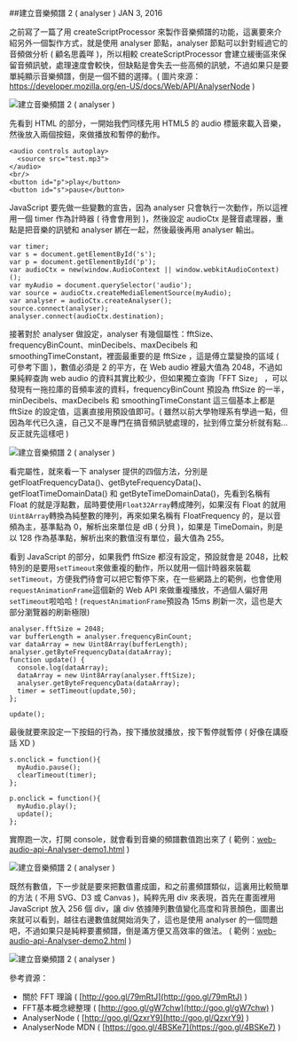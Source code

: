 <!-- @@master  = ../../_layout.html-->

<!-- @@block  =  jsBottom-->

<include src="../../_articles-js.html"></include>

<!-- @@close-->

<!-- @@block  =  css-->

<include src="../../_articles-css.html"></include>

<!-- @@close-->

<!-- @@block  =  articles-social-->

<include src="../../_articles-social.html"></include>

<!-- @@close-->

<!-- @@block  =  articles-footer-->

<include src="../../_articles.html"></include>

<!-- @@close-->

<!-- @@block  =  meta-->

<meta property="article:published_time" content="2016-01-03T14:50:00+01:00">

<meta name="keywords" content="music,audio,web audio api,analyser">

<meta name="description" content="這裏要來介紹另外一個製作方式，就是使用 analyser 節點，analyser 節點可以針對經過它的音頻做分析，所以相較 createScriptProcessor 會建立緩衝區來保留音頻訊號，處理速度會較快，但缺點是會失去一些高頻的訊號，不過如果只是要單純顯示音樂頻譜，倒是一個不錯的選擇。">

<meta itemprop="name" content="建立音樂頻譜 2 ( analyser ) - OXXO.STUDIO">

<meta itemprop="image" content="http://www.oxxostudio.tw/img/articles/201601/20160103_1_01b.jpg">

<meta itemprop="description" content="這裏要來介紹另外一個製作方式，就是使用 analyser 節點，analyser 節點可以針對經過它的音頻做分析，所以相較 createScriptProcessor 會建立緩衝區來保留音頻訊號，處理速度會較快，但缺點是會失去一些高頻的訊號，不過如果只是要單純顯示音樂頻譜，倒是一個不錯的選擇。">

<meta property="og:title" content="建立音樂頻譜 2 ( analyser )  - OXXO.STUDIO">

<meta property="og:url" content="http://www.oxxostudio.tw/articles/201601/web-audio-api-Analyser.html" target="_blank">

<meta property="og:image" content="http://www.oxxostudio.tw/img/articles/201601/20160103_1_01b.jpg">

<meta property="og:description" content="這裏要來介紹另外一個製作方式，就是使用 analyser 節點，analyser 節點可以針對經過它的音頻做分析，所以相較 createScriptProcessor 會建立緩衝區來保留音頻訊號，處理速度會較快，但缺點是會失去一些高頻的訊號，不過如果只是要單純顯示音樂頻譜，倒是一個不錯的選擇。">

<title>建立音樂頻譜 ( createMediaElementSource ) - OXXO.STUDIO</title> 

<!-- @@close-->

<!-- @@block  =  articles-content--> 

##建立音樂頻譜 2 ( analyser )  <span class="article-date" tag="web">JAN 3, 2016</span>

之前寫了一篇了用 createScriptProcessor 來製作音樂頻譜的功能，這裏要來介紹另外一個製作方式，就是使用 analyser 節點，analyser 節點可以針對經過它的音頻做分析 ( 顧名思義咩 )，所以相較 createScriptProcessor 會建立緩衝區來保留音頻訊號，處理速度會較快，但缺點是會失去一些高頻的訊號，不過如果只是要單純顯示音樂頻譜，倒是一個不錯的選擇。( 圖片來源：https://developer.mozilla.org/en-US/docs/Web/API/AnalyserNode ) 

![建立音樂頻譜 2 ( analyser )](/img/articles/201601/20160103_1_02.jpg)

先看到 HTML 的部分，一開始我們同樣先用 HTML5 的 audio 標籤來載入音樂，然後放入兩個按鈕，來做播放和暫停的動作。

	<audio controls autoplay>
	  <source src="test.mp3">
	</audio>
	<br/>
	<button id="p">play</button>
	<button id="s">pause</button>

JavaScript 要先做一些變數的宣告，因為 analyser 只會執行一次動作，所以這裡用一個 timer 作為計時器 ( 待會會用到 )，然後設定 audioCtx 是聲音處理器，重點是把音樂的訊號和 analyser 綁在一起，然後最後再用 analyser 輸出。

	var timer;
	var s = document.getElementById('s');
	var p = document.getElementById('p');
	var audioCtx = new(window.AudioContext || window.webkitAudioContext)();
	var myAudio = document.querySelector('audio');
	var source = audioCtx.createMediaElementSource(myAudio);
	var analyser = audioCtx.createAnalyser();
	source.connect(analyser);
	analyser.connect(audioCtx.destination);

接著對於 analyser 做設定，analyser 有幾個屬性：fftSize、frequencyBinCount、minDecibels、maxDecibels 和 smoothingTimeConstant，裡面最重要的是 fftSize ，這是傅立葉變換的區域 ( 可參考下圖 )，數值必須是 2 的平方，在 Web audio 裡最大值為 2048，不過如果純粹查詢 web audio 的資料其實比較少，但如果獨立查詢「FFT Size」
，可以發現有一拖拉庫的音頻率波的資料，frequencyBinCount 預設為 fftSize 的一半，minDecibels、maxDecibels 和 smoothingTimeConstant 這三個基本上都是 fftSize 的設定值，這裏直接用預設值即可。( 雖然以前大學物理系有學過一點，但因為年代已久遠，自己又不是專門在搞音頻訊號處理的，扯到傅立葉分析就有點...反正就先這樣吧 )

![建立音樂頻譜 2 ( analyser )](/img/articles/201601/20160103_1_03.jpg)

看完屬性，就來看一下 analyser 提供的四個方法，分別是 getFloatFrequencyData()、getByteFrequencyData()、getFloatTimeDomainData() 和 getByteTimeDomainData()，先看到名稱有 Float 的就是浮點數，屆時要使用`Float32Array`轉成陣列，如果沒有 Float 的就用`Uint8Array`轉換為純整數的陣列，再來如果名稱有 FloatFrequency 的，是以音頻為主，基準點為 0，解析出來單位是 dB ( 分貝 )，如果是 TimeDomain，則是以 128 作為基準點，解析出來的數值沒有單位，最大值為 255。

看到 JavaScript 的部分，如果我們 fftSize 都沒有設定，預設就會是 2048，比較特別的是要用`setTimeout`來做重複的動作，所以就用一個計時器來裝載`setTimeout`，方便我們待會可以把它暫停下來，在一些網路上的範例，也會使用`requestAnimationFrame`這個新的 Web API 來做重複播放，不過個人偏好用`setTimeout`啦哈哈！(`requestAnimationFrame`預設為 15ms 刷新一次，這也是大部分瀏覽器的刷新極限)

	analyser.fftSize = 2048;
	var bufferLength = analyser.frequencyBinCount;
	var dataArray = new Uint8Array(bufferLength);
	analyser.getByteFrequencyData(dataArray);
	function update() {
	  console.log(dataArray);
	  dataArray = new Uint8Array(analyser.fftSize);
	  analyser.getByteFrequencyData(dataArray);
	  timer = setTimeout(update,50);
	};

	update();

最後就要來設定一下按鈕的行為，按下播放就播放，按下暫停就暫停 ( 好像在講廢話 XD )

	s.onclick = function(){
	  myAudio.pause();
	  clearTimeout(timer);
	};

	p.onclick = function(){
	  myAudio.play();
	  update();
	};

實際跑一次，打開 console，就會看到音樂的頻譜數值跑出來了 ( 範例：[web-audio-api-Analyser-demo1.html](/demo/201601/web-audio-api-Analyser-demo1.html) )

![建立音樂頻譜 2 ( analyser )](/img/articles/201601/20160103_1_04.jpg)

既然有數值，下一步就是要來把數值畫成圖，和之前畫頻譜類似，這裏用比較簡單的方法 ( 不用 SVG、D3 或 Canvas )，純粹先用 div 來表現，首先在畫面裡用 JavaScript 放入 256 個 div，讓 div 依據陣列數值變化高度和背景顏色，圖畫出來就可以看到，越往右邊數值就開始消失了，這也是使用 analyser 的一個問題吧，不過如果只是純粹要畫頻譜，倒是滿方便又高效率的做法。 ( 範例：[web-audio-api-Analyser-demo2.html](/demo/201601/web-audio-api-Analyser-demo2.html) )

![建立音樂頻譜 2 ( analyser )](/img/articles/201601/20160103_1_05.jpg)

參考資源：

- 關於 FFT 理論 ( [http://goo.gl/79mRtJ](http://goo.gl/79mRtJ) )
- FFT基本概念總整理 ( [http://goo.gl/gW7chw](http://goo.gl/gW7chw) )
- AnalyserNode ( [http://goo.gl/QzxrY9](http://goo.gl/QzxrY9) )
- AnalyserNode MDN ( [https://goo.gl/4BSKe7](https://goo.gl/4BSKe7) )


<!-- @@close-->




